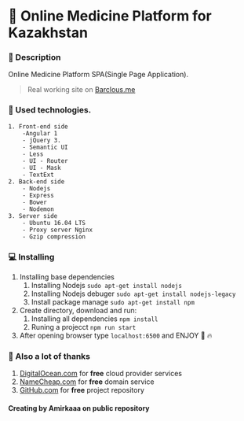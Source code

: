 
# :hospital: Online Medicine Platform for Kazakhstan

### :book: Description
Online Medicine Platform SPA(Single Page Application). 

> Real working site on [Barclous.me](http://barclous.me/)

### :wrench: Used technologies.
	1. Front-end side
		-Angular 1
		- jQuery 3.
		- Semantic UI
		- Less
		- UI - Router
		- UI - Mask
		- TextExt
	2. Back-end side
		- Nodejs
		- Express
		- Bower
		- Nodemon
	3. Server side
		- Ubuntu 16.04 LTS
		- Proxy server Nginx
		- Gzip compression

### :computer: Installing 
1. Installing base dependencies 
	1. Installing Nodejs `sudo apt-get install nodejs` 
	2. Installing Nodejs debuger `sudo apt-get install nodejs-legacy`
	3. Install package manage `sudo apt-get install npm`
2. Create directory, download and run:
	1. Installing all dependencies `npm install` 
	2. Runing a projecct `npm run start`
3. After opening browser type `localhost:6500` and ENJOY :dizzy: :fire:

### :clap: Also a lot of thanks  
1. [DigitalOcean.com](https://digitalocean.com/) for __free__ cloud provider services
2. [NameCheap.com](https://namecheap.com/) for __free__ domain service
3. [GitHub.com](https://GitHub.com/) for __free__ project repository 


#### Creating by Amirkaaa on public repository 